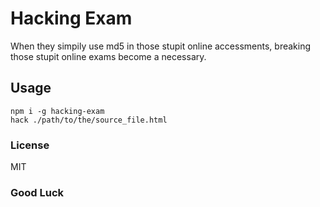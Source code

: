 # Hacking Exam
When they simpily use md5 in those stupit online accessments, breaking those stupit online exams become a necessary.


## Usage
```command
npm i -g hacking-exam
hack ./path/to/the/source_file.html
```

### License
MIT

### Good Luck
